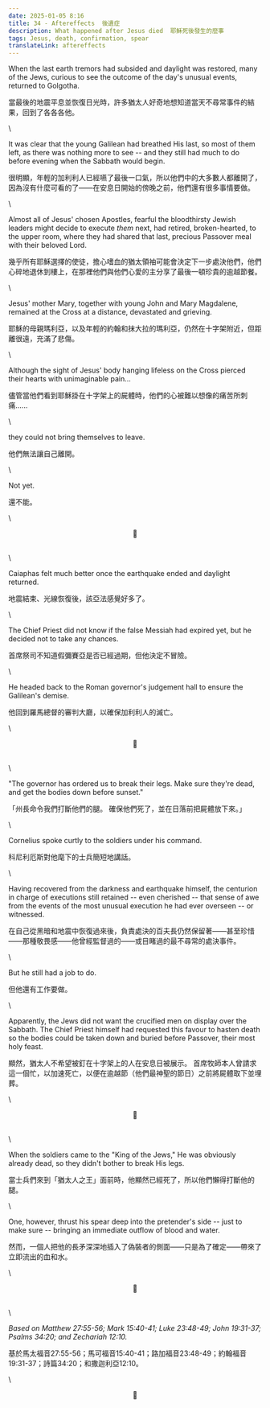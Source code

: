 ```yaml
---
date: 2025-01-05 8:16
title: 34 - Aftereffects  後遺症
description: What happened after Jesus died  耶穌死後發生的麼事
tags: Jesus, death, confirmation, spear
translateLink: aftereffects
---
```


When the last earth tremors had subsided and daylight was restored, many of the Jews, curious to see the outcome of the day's unusual events, returned to Golgotha.

當最後的地震平息並恢復日光時，許多猶太人好奇地想知道當天不尋常事件的結果，回到了各各各他。

\

It was clear that the young Galilean had breathed His last, so most of them left, as there was nothing more to see -- and they still had much to do before evening when the Sabbath would begin. 

很明顯，年輕的加利利人已經嚥了最後一口氣，所以他們中的大多數人都離開了，因為沒有什麼可看的了——在安息日開始的傍晚之前，他們還有很多事情要做。

\

Almost all of Jesus' chosen Apostles, fearful the bloodthirsty Jewish leaders might decide to execute *them* next, had retired, broken-hearted, to the upper room, where they had shared that last, precious Passover meal with their beloved Lord.

幾乎所有耶穌選擇的使徒，擔心嗜血的猶太領袖可能會決定下一步處決他們，他們心碎地退休到樓上，在那裡他們與他們心愛的主分享了最後一頓珍貴的逾越節餐。

\

Jesus' mother Mary, together with young John and Mary Magdalene, remained at the Cross at a distance, devastated and grieving.

耶穌的母親瑪利亞，以及年輕的約翰和抹大拉的瑪利亞，仍然在十字架附近，但距離很遠，充滿了悲傷。

\

Although the sight of Jesus' body hanging lifeless on the Cross pierced their hearts with unimaginable pain... 

儘管當他們看到耶穌掛在十字架上的屍體時，他們的心被難以想像的痛苦所刺痛......

\

they could not bring themselves to leave.

他們無法讓自己離開。

\

Not yet.

還不能。

\

<center>💠</center>

\
\

Caiaphas felt much better once the earthquake ended and daylight returned. 

地震結束、光線恢復後，該亞法感覺好多了。

\

The Chief Priest did not know if the false Messiah had expired yet, but he decided not to take any chances. 

首席祭司不知道假彌賽亞是否已經過期，但他決定不冒險。

\

He headed back to the Roman governor's judgement hall to ensure the Galilean's demise.

他回到羅馬總督的審判大廳，以確保加利利人的滅亡。

\

<center>💠</center>

\
\

"The governor has ordered us to break their legs. Make sure they're dead, and get the bodies down before sunset."

「州長命令我們打斷他們的腿。 確保他們死了，並在日落前把屍體放下來。」

\

Cornelius spoke curtly to the soldiers under his command.

科尼利厄斯對他麾下的士兵簡短地講話。

\

Having recovered from the darkness and earthquake himself, the centurion in charge of executions still retained -- even cherished -- that sense of awe from the events of the most unusual execution he had ever overseen -- or witnessed. 

在自己從黑暗和地震中恢復過來後，負責處決的百夫長仍然保留著——甚至珍惜——那種敬畏感——他曾經監督過的——或目睹過的最不尋常的處決事件。

\

But he still had a job to do.

但他還有工作要做。

\

Apparently, the Jews did not want the crucified men on display over the Sabbath. The Chief Priest himself had requested this favour to hasten death so the bodies could be taken down and buried before Passover, their most holy feast.

顯然，猶太人不希望被釘在十字架上的人在安息日被展示。 首席牧師本人曾請求這一個忙，以加速死亡，以便在逾越節（他們最神聖的節日）之前將屍體取下並埋葬。

\

<center>💠</center>

\
\

When the soldiers came to the "King of the Jews," He was obviously already dead, so they didn't bother to break His legs.

當士兵們來到「猶太人之王」面前時，他顯然已經死了，所以他們懶得打斷他的腿。

\

One, however, thrust his spear deep into the pretender's side -- just to make sure -- bringing an immediate outflow of blood and water.

然而，一個人把他的長矛深深地插入了偽裝者的側面——只是為了確定——帶來了立即流出的血和水。

\

<center>💠</center>

\
\

*Based on Matthew 27:55-56; Mark 15:40-41; Luke 23:48-49; John 19:31-37; Psalms 34:20; and Zechariah 12:10.*

基於馬太福音27:55-56；馬可福音15:40-41；路加福音23:48-49；約翰福音19:31-37；詩篇34:20；和撒迦利亞12:10。

\

<center>💠</center>
